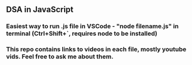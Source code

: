 ## DSA in JavaScript

### Easiest way to run .js file in VSCode - "node filename.js" in terminal (Ctrl+Shift+`, requires node to be installed)

### This repo contains links to videos in each file, mostly youtube vids. Feel free to ask me about them.

